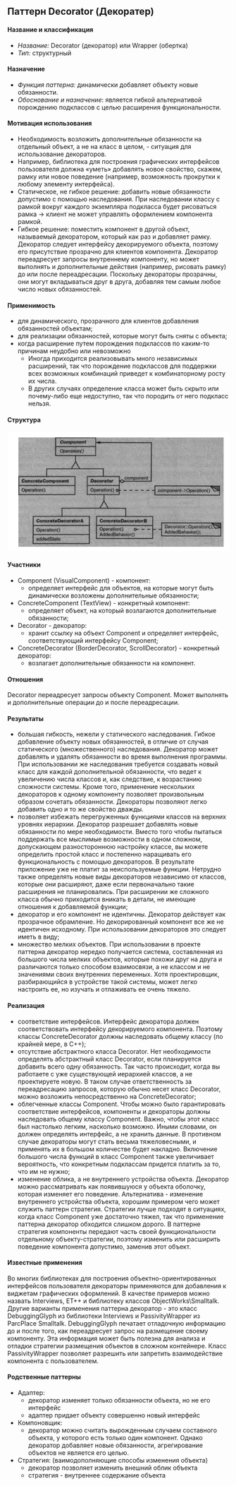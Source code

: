 ## Паттерн Decorator (Декоратер)
#### Название и классификация
   * *Название:* Decorator (декоратор) или Wrapper (обертка)
   * *Тип:* структурный
#### Назначение
  * *Функция паттерна:* динамически добавляет объекту новые обязанности.
  * *Обоснование и назначение*:  является гибкой альтернативой порождению подклассов с целью расширения функциональности.
#### Мотивация использования
  * Необходимость возложить дополнительные обязанности на отдельный объект, а не на класс в целом, - ситуация для использование декораторов.  
  * Например, библиотека для построения графических интерфейсов пользователя должна «уметь» добавлять новое свойство, скажем, рамку или новое поведение (например, возможность прокрутки к любому элементу интерфейса). 
  * Статическое, не гибкое решение: добавить новые обязанности допустимо с помощью наследования. При наследовании классу с рамкой вокруг каждого экземпляра подкласса будет рисоваться рамка -> клиент не может управлять оформлением компонента рамкой. 
  * Гибкое решение: поместить компонент в другой объект, называемый декоратором, который как раз и добавляет рамку. Декоратор следует интерфейсу декорируемого объекта, поэтому его присутствие прозрачно для клиентов компонента. Декоратор переадресует запросы внутреннему компоненту, но может выполнять и дополнительные действия (например, рисовать рамку) до или после переадресации. Поскольку декораторы прозрачны, они могут вкладываться друг в друга, добавляя тем самым любое число новых обязанностей.
#### Применимость
  * для динамического, прозрачного для клиентов добавления обязанностей объектам; 
  * для реализации обязанностей, которые могут быть сняты с объекта; 
  * когда расширение путем порождения подклассов по каким-то причинам неудобно или невозможно
    - Иногда приходится реализовывать много независимых расширений, так что порождение подклассов для поддержки всех возможных комбинаций приведет к комбинаторному росту их числа. 
    - В других случаях определение класса может быть скрыто или почему-либо еще недоступно, так что породить от него подкласс нельзя.
#### Структура
![](https://github.com/MarinaSvistunova/prog5/blob/master/img/decorator.png)
#### Участники
  * Component (VisualComponent) - компонент: 
    - определяет интерфейс для объектов, на которые могут быть динамически возложены дополнительные обязанности; 
  * ConcreteComponent (TextView) - конкретный компонент: 
    - определяет объект, на который возлагаются дополнительные обязанности; 
  * Decorator - декоратор: 
    - хранит ссылку на объект Component и определяет интерфейс, соответствующий интерфейсу Component; 
  * ConcreteDecorator (BorderDecorator, ScrollDecorator) - конкретный декоратор: 
    - возлагает дополнительные обязанности на компонент.
#### Отношения
Decorator переадресует запросы объекту Component. Может выполнять и дополнительные операции до и после переадресации. 
#### Результаты
  * большая гибкость, нежели у статического наследования. Гибкое добавление объекту новых обязанностей, в отличие от случая статического (множественного) наследования. Декоратор может добавлять и удалять обязанности во время выполнения программы. При использовании же наследования требуется создавать новый класс для каждой дополнительной обязанности, что ведет к увеличению числа классов и, как следствие, к возрастанию сложности системы. Кроме того, применение нескольких декораторов к одному компоненту позволяет произвольным образом сочетать обязанности. Декораторы позволяют легко добавить одно и то же свойство дважды.
  * позволяет избежать перегруженных функциями классов на верхних уровнях иерархии. Декоратор разрешает добавлять новые обязанности по мере необходимости. Вместо того чтобы пытаться поддержать все мыслимые возможности в одном сложном, допускающем разностороннюю настройку классе, вы можете определить простой класс и постепенно наращивать его функциональность с помощью декораторов. В результате приложение уже не платит за неиспользуемые функции. Нетрудно также определять новые виды декораторов независимо от классов, которые они расширяют, даже если первоначально такие расширения не планировались. При расширении же сложного класса обычно приходится вникать в детали, не имеющие отношения к добавляемой функции; 
  * декоратор и его компонент не идентичны. Декоратор действует как прозрачное обрамление. Но декорированный компонент все же не идентичен исходному. При использовании декораторов это следует иметь в виду; 
  * множество мелких объектов. При использовании в проекте паттерна декоратор нередко получается система, составленная из большого числа мелких объектов, которые похожи друг на друга и различаются только способом взаимосвязи, а не классом и не значениями своих внутренних переменных. Хотя проектировщик, разбирающийся в устройстве такой системы, может легко настроить ее, но изучать и отлаживать ее очень тяжело. 
#### Реализация
  * соответствие интерфейсов. Интерфейс декоратора должен соответствовать интерфейсу декорируемого компонента. Поэтому классы ConcreteDecorator должны наследовать общему классу (по крайней мере, в C++); 
  * отсутствие абстрактного класса Decorator. Нет необходимости определять абстрактный класс Decorator, если планируется добавить всего одну обязанность. Так часто происходит, когда вы работаете с уже существующей иерархией классов, а не проектируете новую. В таком случае ответственность за переадресацию запросов, которую обычно несет класс Decorator, можно возложить непосредственно на ConcreteDecorator; 
  * облегченные классы Component. Чтобы можно было гарантировать соответствие интерфейсов, компоненты и декораторы должны наследовать общему классу Component. Важно, чтобы этот класс был настолько легким, насколько возможно. Иными словами, он должен определять интерфейс, а не хранить данные. В противном случае декораторы могут стать весьма тяжеловесными, и применять их в большом количестве будет накладно. Включение большого числа функций в класс Component также увеличивает вероятность, что конкретным подклассам придется платить за то, что им не нужно; 
  * изменение облика, а не внутреннего устройства объекта. Декоратор можно рассматривать как появившуюся у объекта оболочку, которая изменяет его поведение. Альтернатива - изменение внутреннего устройства объекта, хорошим примером чего может служить паттерн стратегия. Стратегии лучше подходят в ситуациях, когда класс Component уже достаточно тяжел, так что применение паттерна декоратор обходится слишком дорого. В паттерне стратегия компоненты передают часть своей функциональности отдельному объекту-стратегии, поэтому изменить или расширить поведение компонента допустимо, заменив этот объект.
#### Известные применения
Во многих библиотеках для построения объектно-ориентированных интерфейсов пользователя декораторы применяются для добавления к виджетам графических оформлений. В качестве примеров можно назвать Interviews, ЕТ++ и библиотеку классов ObjectWorks\Smalltalk. 
Другие варианты применения паттерна декоратор - это класс DebuggingGlyph из библиотеки Interviews и PassivityWrapper из ParcPlace Smalltalk. DebuggingGlyph печатает отладочную информацию до и после того, как переадресует запрос на размещение своему компоненту. Эта информация может быть полезна для анализа и отладки стратегии размещения объектов в сложном контейнере. Класс PassivityWrapper позволяет разрешить или запретить взаимодействие компонента с пользователем. 
#### Родственные паттерны
  * Адаптер: 
    - декоратор изменяет только обязанности объекта, но не его интерфейс
    - адаптер придает объекту совершенно новый интерфейс
  * Компоновщик: 
    - декоратор можно считать вырожденным случаем составного объекта, у которого есть только один компонент. Однако декоратор добавляет новые обязанности, агрегирование объектов не является его целью.
  * Стратегия: (ваимодополняющие способы изменения объекта)
    - декоратор позволяет изменить внешний облик объекта
    - стратегия - внутреннее содержание объекта
